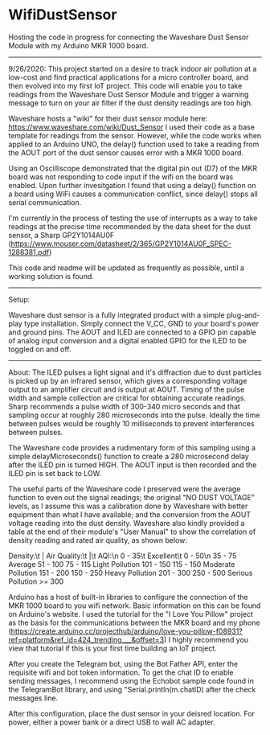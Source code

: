 # WifiDustSensor
Hosting the code in progress for connecting the Waveshare Dust Sensor Module with my Arduino MKR 1000 board.

**********************************
9/26/2020:
This project started on a desire to track indoor air pollution at a low-cost and find practical applications for a micro controller board, and then evolved into my first IoT project. This code will enable you to take readings from the Waveshare Dust Sensor Module and trigger a warning message to turn on your air filter if the dust density readings are too high. 

Waveshare hosts a "wiki" for their dust sensor module here: https://www.waveshare.com/wiki/Dust_Sensor
I used their code as a base template for readings from the sensor. However, while the code works when applied to an Arduino UNO, 
the delay() function used to take a reading from the AOUT port of the dust sensor causes error with a MKR 1000 board.

Using an Oscilliscope demonstrated that the digital pin out (D7) of the MKR board was not responding to code input if the wifi on the board was enabled. 
Upon further invesitgation I found that using a delay() function on a board using WiFi causes a communication conflict, since delay() stops all serial communication.

I'm currently in the process of testing the use of interrupts as a way to take readings at the precise time recommended by the 
data sheet for the dust sensor, a Sharp GP2Y1014AU0F (https://www.mouser.com/datasheet/2/365/GP2Y1014AU0F_SPEC-1288381.pdf)

This code and readme will be updated as frequently as possible, until a working solution is found.

***********************************
Setup:

Waveshare dust sensor is a fully integrated product with a simple plug-and-play type installation. Simply connect the V_CC, GND to your board's power and ground pins. The AOUT and ILED are connected to a GPIO pin capable of analog input conversion and a digital enabled GPIO for the ILED to be toggled on and off. 

***********************************
About:
The ILED pulses a light signal and it's diffraction due to dust particles is picked up by an infrared sensor, which gives a corresponding voltage output to an amplifier circuit and is output at AOUT. Timing of the pulse width and sample collection are critical for obtaining accurate readings. Sharp recommends a pulse width of 300-340 micro seconds and that sampling occur at roughly 280 microseconds into the pulse. Ideally the time between pulses would be roughly 10 milliseconds to prevent interferences between pulses.

The Waveshare code provides a rudimentary form of this sampling using a simple delayMicroseconds() function to create a 280 microsecond delay after the ILED pin is turned HIGH.  The AOUT input is then recorded and the ILED pin is set back to LOW.

The useful parts of the Waveshare code I preserved were the average function to even out the signal readings; the original "NO DUST VOLTAGE" levels, as I assume this was a calibration done by Waveshare with better equipment than what I have available; and the conversion from the AOUT voltage reading into the dust density. Waveshare also kindly provided a table at the end of their module's "User Manual" to show the correlation of density reading and rated air quality, as shown below:

Density:\t      |    Air Quality:\t           |\t     AQI:\n
0   - 35\t            Excellent\t                   0   - 50\n
35  - 75            Average                     51  - 100
75  - 115           Light Pollution             101 - 150
115 - 150           Moderate Pollution          151 - 200
150 - 250           Heavy Pollution             201 - 300
250 - 500           Serious Pollution           >= 300

Arduino has a host of built-in libraries to configure the connection of the MKR 1000 board to you wifi network. Basic information on this can be found on Arduino's website. I used the tutorial for the "I Love You Pillow" project as the basis for the communications between the MKR board and my phone (https://create.arduino.cc/projecthub/arduino/love-you-pillow-f08931?ref=platform&ref_id=424_trending___&offset=3)
I highly recommend you view that tutorial if this is your first time building an IoT project. 

After you create the Telegram bot, using the Bot Father API, enter the requisite wifi and bot token information. To get the chat ID to enable sending messages, I recommend using the Echobot sample code found in the TelegramBot library, and using "Serial.println(m.chatID) after the check messages line. 

After this configuration, place the dust sensor in your deisred location. For power, either a power bank or a direct USB to wall AC adapter.
